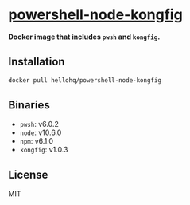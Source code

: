 # [powershell-node-kongfig](https://hub.docker.com/r/powershell-node-kongfig)

**Docker image that includes `pwsh` and `kongfig`.**

## Installation

```sh
docker pull hellohq/powershell-node-kongfig
```

## Binaries

- `pwsh`: v6.0.2
- `node`: v10.6.0
- `npm`: v6.1.0
- `kongfig`: v1.0.3

## License

MIT
